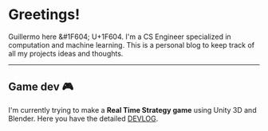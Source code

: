 <meta charset='utf-8'>

# Greetings!
Guillermo here &#1F604; U+1F604. I'm a CS Engineer specialized in computation and machine learning. This is a personal blog to keep track of all my projects ideas and thoughts.

* * *
## Game dev :video_game:
I'm currently trying to make a **Real Time Strategy game** using Unity 3D and Blender. Here you have the detailed [DEVLOG](RTSdevlog.md).
